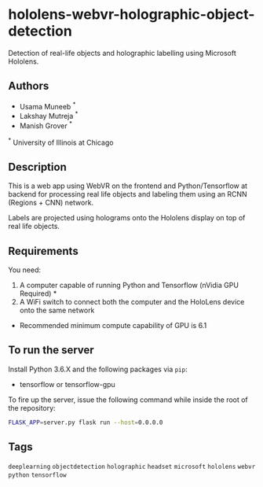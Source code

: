 # hololens-webvr-holographic-object-detection
Detection of real-life objects and holographic labelling using Microsoft Hololens.

## Authors

* Usama Muneeb <sup>*</sup>
* Lakshay Mutreja <sup>*</sup>
* Manish Grover <sup>*</sup>

<sup>*</sup> University of Illinois at Chicago

## Description

This is a web app using WebVR on the frontend and Python/Tensorflow at backend for processing real life objects and labeling them using an RCNN (Regions + CNN) network.

Labels are projected using holograms onto the Hololens display on top of real life objects.

## Requirements

You need:

1. A computer capable of running Python and Tensorflow (nVidia GPU Required) *
2. A WiFi switch to connect both the computer and the HoloLens device onto the same network

* Recommended minimum compute capability of GPU is 6.1

## To run the server

Install Python 3.6.X and the following packages via `pip`:

* tensorflow or tensorflow-gpu

To fire up the server, issue the following command while inside the root of the repository:

```bash
FLASK_APP=server.py flask run --host=0.0.0.0
```

## Tags

`deeplearning` `objectdetection` `holographic` `headset` `microsoft` `hololens` `webvr` `python` `tensorflow`
